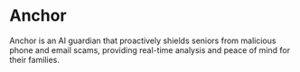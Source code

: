 # Anchor
Anchor is an AI guardian that proactively shields seniors from malicious phone and email scams, providing real-time analysis and peace of mind for their families.
